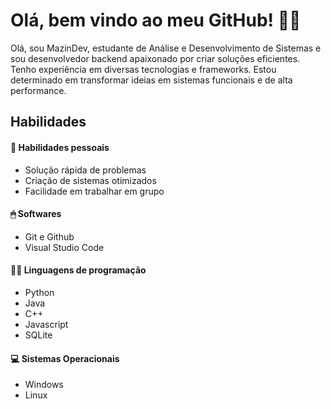 # Olá, bem vindo ao meu GitHub! 🧑‍💻

Olá, sou MazinDev, estudante de Análise e Desenvolvimento de Sistemas e sou desenvolvedor backend apaixonado por criar soluções eficientes. Tenho experiência em diversas tecnologias e frameworks. Estou determinado em transformar ideias em sistemas funcionais e de alta performance.

## Habilidades

#### 👤 Habilidades pessoais
- Solução rápida de problemas
- Criação de sistemas otimizados
- Facilidade em trabalhar em grupo

#### 🖱 Softwares
- Git e Github
- Visual Studio Code

#### 🧑‍💻 Linguagens de programação
- Python
- Java
- C++
- Javascript
- SQLite

#### 💻 Sistemas Operacionais
- Windows
- Linux
